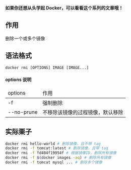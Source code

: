 **如果你还想从头学起 Docker，可以看看这个系列的文章哦！**

## 作用
删除一个或多个镜像

## 语法格式
```python
docker rmi [OPTIONS] IMAGE [IMAGE...]
```

#### options 说明
<table>
<thead>
<tr>
<td>options</td>
<td>作用</td>
</tr>
</thead>
<tbody>
<tr>
<td>-f</td>
<td>强制删除</td>
</tr>
<tr>
<td>--no-prune</td>
<td>不移除该镜像的过程镜像，默认移除</td>
</tr>
</tbody>
</table>

## 实际栗子
```bash
docker rmi hello-world # 删除镜像，且不带 tag
docker rmi -f tomcat:latest # 删除镜像，且带 tag
docker rmi -f fd484f19954f # 根据镜像ID，删除所有镜像
docker rmi -f $(docker images -aq) # 删除所有镜像
docker rmi -f tomcat mysql ... # 删除多个镜像
```
